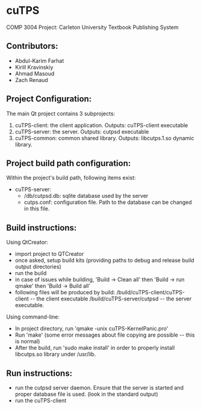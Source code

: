 cuTPS
=====

COMP 3004 Project: Carleton University Textbook Publishing System

Contributors:
-------------

- Abdul-Karim Farhat
- Kirill Kravinskiy
- Ahmad Masoud
- Zach Renaud


Project Configuration:
----------------------

The main Qt project contains 3 subprojects:

1. cuTPS-client: the client application. Outputs: cuTPS-client executable
2. cuTPS-server: the server. Outputs: cutpsd executable
3. cuTPS-common: common shared library. Outputs: libcutps.1.so dynamic library.

Project build path configuration:
---------------------------------

Within the project's build path, following items exist:

* cuTPS-server:
	+ /db/cutpsd.db: sqlite database used by the server
	+ cutps.conf: configuration file. Path to the database can be changed in this file.

Build instructions:
-------------------
Using QtCreator:
* import project to QTCreator
* once asked, setup build kits (providing paths to debug and release build output directories)
* run the build
* in case of issues while building, 'Build -> Clean all' then 'Build -> run qmake' then 'Build -> Build all'
* following files will be produced by build:
	/build/cuTPS-client/cuTPS-client -- the client executable
	/build/cuTPS-server/cutpsd -- the server executable.

Using command-line:
* In project directory, run 'qmake -unix cuTPS-KernelPanic.pro'
* Run 'make' (some error messages about file copying are possible -- this is normal)
* After the build, run 'sudo make install' in order to properly install libcutps.so library under /usr/lib.


Run instructions:
-----------------

* run the cutpsd server daemon. Ensure that the server is started and proper database file is used. (look in the standard output)
* run the cuTPS-client
